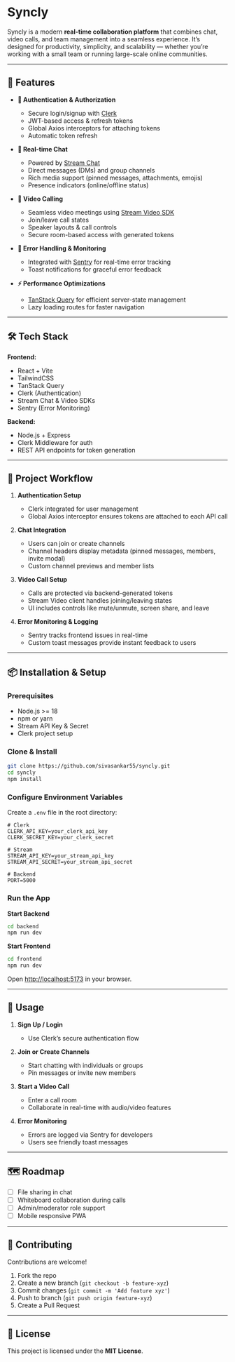 

# Syncly

Syncly is a modern **real-time collaboration platform** that combines chat, video calls, and team management into a seamless experience. It’s designed for productivity, simplicity, and scalability — whether you’re working with a small team or running large-scale online communities.

---

## 🚀 Features

* **🔐 Authentication & Authorization**

  * Secure login/signup with [Clerk](https://clerk.com)
  * JWT-based access & refresh tokens
  * Global Axios interceptors for attaching tokens
  * Automatic token refresh

* **💬 Real-time Chat**

  * Powered by [Stream Chat](https://getstream.io/chat/)
  * Direct messages (DMs) and group channels
  * Rich media support (pinned messages, attachments, emojis)
  * Presence indicators (online/offline status)

* **🎥 Video Calling**

  * Seamless video meetings using [Stream Video SDK](https://getstream.io/video/)
  * Join/leave call states
  * Speaker layouts & call controls
  * Secure room-based access with generated tokens

* **📡 Error Handling & Monitoring**

  * Integrated with [Sentry](https://sentry.io) for real-time error tracking
  * Toast notifications for graceful error feedback

* **⚡ Performance Optimizations**

  * [TanStack Query](https://tanstack.com/query) for efficient server-state management
  * Lazy loading routes for faster navigation

---

## 🛠️ Tech Stack

**Frontend:**

* React + Vite
* TailwindCSS
* TanStack Query
* Clerk (Authentication)
* Stream Chat & Video SDKs
* Sentry (Error Monitoring)

**Backend:**

* Node.js + Express
* Clerk Middleware for auth
* REST API endpoints for token generation

---

## 🧩 Project Workflow

1. **Authentication Setup**

   * Clerk integrated for user management
   * Global Axios interceptor ensures tokens are attached to each API call

2. **Chat Integration**

   * Users can join or create channels
   * Channel headers display metadata (pinned messages, members, invite modal)
   * Custom channel previews and member lists

3. **Video Call Setup**

   * Calls are protected via backend-generated tokens
   * Stream Video client handles joining/leaving states
   * UI includes controls like mute/unmute, screen share, and leave

4. **Error Monitoring & Logging**

   * Sentry tracks frontend issues in real-time
   * Custom toast messages provide instant feedback to users

---

## 📦 Installation & Setup

### Prerequisites

* Node.js >= 18
* npm or yarn
* Stream API Key & Secret
* Clerk project setup

### Clone & Install

```bash
git clone https://github.com/sivasankar55/syncly.git
cd syncly
npm install
```

### Configure Environment Variables

Create a `.env` file in the root directory:

```env
# Clerk
CLERK_API_KEY=your_clerk_api_key
CLERK_SECRET_KEY=your_clerk_secret

# Stream
STREAM_API_KEY=your_stream_api_key
STREAM_API_SECRET=your_stream_api_secret

# Backend
PORT=5000
```

### Run the App

**Start Backend**

```bash
cd backend
npm run dev
```

**Start Frontend**

```bash
cd frontend
npm run dev
```

Open [http://localhost:5173](http://localhost:5173) in your browser.

---

## 📖 Usage

1. **Sign Up / Login**

   * Use Clerk’s secure authentication flow

2. **Join or Create Channels**

   * Start chatting with individuals or groups
   * Pin messages or invite new members

3. **Start a Video Call**

   * Enter a call room
   * Collaborate in real-time with audio/video features

4. **Error Monitoring**

   * Errors are logged via Sentry for developers
   * Users see friendly toast messages

---

## 🗺️ Roadmap

* [ ] File sharing in chat
* [ ] Whiteboard collaboration during calls
* [ ] Admin/moderator role support
* [ ] Mobile responsive PWA

---

## 🤝 Contributing

Contributions are welcome!

1. Fork the repo
2. Create a new branch (`git checkout -b feature-xyz`)
3. Commit changes (`git commit -m 'Add feature xyz'`)
4. Push to branch (`git push origin feature-xyz`)
5. Create a Pull Request

---

## 📜 License

This project is licensed under the **MIT License**.
